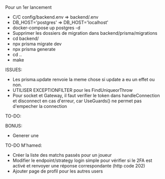Pour un 1er lancement
- C/C config/backend.env => backend/.env
- DB_HOST='postgres' => DB_HOST='localhost'
- docker-compose up postgres -d
- Supprimer les dossiers de migration dans backend/prisma/migrations
- cd backend/
- npx prisma migrate dev
- npx prisma generate
- cd ..
- make


ISSUES:
- Les prisma.update renvoie la meme chose si update a eu un effet ou non.
- UTILISER EXCEPTIONFILTER pour les FindUniqueorThrow
- Pour socket et Gateway, il faut verifier le token dans handleConnection et disconnect en cas d'erreur, car UseGuards() ne permet pas d'empecher la connection

TO-DO:

BONUS:
- Generer une <datalist> de nickname pour les suggestions dans les <input type="text">


TO-DO M'hamed:

- Créer la liste des matchs passés pour un joueur
- Modifier le endpoint/strategy login simple pour vérifier si le 2FA est activé et renvoyer une réponse correspondante (http code 202)
- Ajouter page de profil pour les autres users
